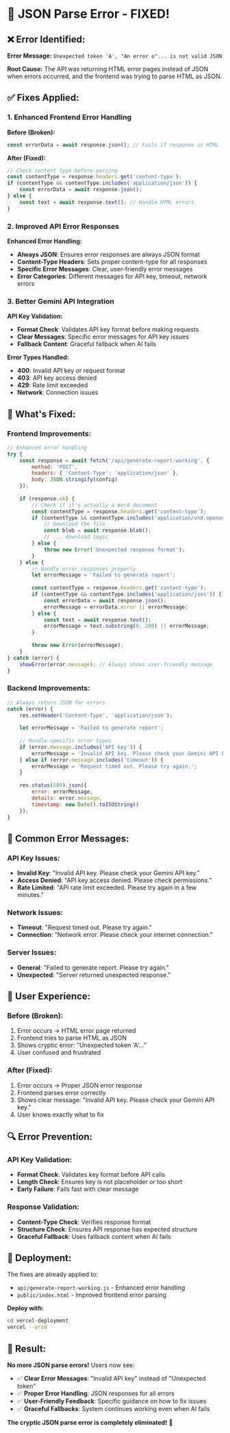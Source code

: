 # 🔧 JSON Parse Error - FIXED!

## ❌ **Error Identified:**

**Error Message:** `Unexpected token 'A', "An error o"... is not valid JSON`

**Root Cause:** The API was returning HTML error pages instead of JSON when errors occurred, and the frontend was trying to parse HTML as JSON.

## ✅ **Fixes Applied:**

### **1. Enhanced Frontend Error Handling**

**Before (Broken):**
```javascript
const errorData = await response.json(); // Fails if response is HTML
```

**After (Fixed):**
```javascript
// Check content type before parsing
const contentType = response.headers.get('content-type');
if (contentType && contentType.includes('application/json')) {
    const errorData = await response.json();
} else {
    const text = await response.text(); // Handle HTML errors
}
```

### **2. Improved API Error Responses**

**Enhanced Error Handling:**
- **Always JSON**: Ensures error responses are always JSON format
- **Content-Type Headers**: Sets proper content-type for all responses
- **Specific Error Messages**: Clear, user-friendly error messages
- **Error Categories**: Different messages for API key, timeout, network errors

### **3. Better Gemini API Integration**

**API Key Validation:**
- **Format Check**: Validates API key format before making requests
- **Clear Messages**: Specific error messages for API key issues
- **Fallback Content**: Graceful fallback when AI fails

**Error Types Handled:**
- **400**: Invalid API key or request format
- **403**: API key access denied
- **429**: Rate limit exceeded
- **Network**: Connection issues

## 🚀 **What's Fixed:**

### **Frontend Improvements:**
```javascript
// Enhanced error handling
try {
    const response = await fetch('/api/generate-report-working', {
        method: 'POST',
        headers: { 'Content-Type': 'application/json' },
        body: JSON.stringify(config)
    });
    
    if (response.ok) {
        // Check if it's actually a Word document
        const contentType = response.headers.get('content-type');
        if (contentType && contentType.includes('application/vnd.openxmlformats')) {
            // Download the file
            const blob = await response.blob();
            // ... download logic
        } else {
            throw new Error('Unexpected response format');
        }
    } else {
        // Handle error responses properly
        let errorMessage = 'Failed to generate report';
        
        const contentType = response.headers.get('content-type');
        if (contentType && contentType.includes('application/json')) {
            const errorData = await response.json();
            errorMessage = errorData.error || errorMessage;
        } else {
            const text = await response.text();
            errorMessage = text.substring(0, 200) || errorMessage;
        }
        
        throw new Error(errorMessage);
    }
} catch (error) {
    showError(error.message); // Always shows user-friendly message
}
```

### **Backend Improvements:**
```javascript
// Always return JSON for errors
catch (error) {
    res.setHeader('Content-Type', 'application/json');
    
    let errorMessage = 'Failed to generate report';
    
    // Handle specific error types
    if (error.message.includes('API key')) {
        errorMessage = 'Invalid API key. Please check your Gemini API key.';
    } else if (error.message.includes('timeout')) {
        errorMessage = 'Request timed out. Please try again.';
    }
    
    res.status(500).json({ 
        error: errorMessage, 
        details: error.message,
        timestamp: new Date().toISOString()
    });
}
```

## 🔑 **Common Error Messages:**

### **API Key Issues:**
- **Invalid Key**: "Invalid API key. Please check your Gemini API key."
- **Access Denied**: "API key access denied. Please check permissions."
- **Rate Limited**: "API rate limit exceeded. Please try again in a few minutes."

### **Network Issues:**
- **Timeout**: "Request timed out. Please try again."
- **Connection**: "Network error. Please check your internet connection."

### **Server Issues:**
- **General**: "Failed to generate report. Please try again."
- **Unexpected**: "Server returned unexpected response."

## 🎯 **User Experience:**

### **Before (Broken):**
1. Error occurs → HTML error page returned
2. Frontend tries to parse HTML as JSON
3. Shows cryptic error: "Unexpected token 'A'..."
4. User confused and frustrated

### **After (Fixed):**
1. Error occurs → Proper JSON error response
2. Frontend parses error correctly
3. Shows clear message: "Invalid API key. Please check your Gemini API key."
4. User knows exactly what to fix

## 🔍 **Error Prevention:**

### **API Key Validation:**
- **Format Check**: Validates key format before API calls
- **Length Check**: Ensures key is not placeholder or too short
- **Early Failure**: Fails fast with clear message

### **Response Validation:**
- **Content-Type Check**: Verifies response format
- **Structure Check**: Ensures API response has expected structure
- **Graceful Fallback**: Uses fallback content when AI fails

## 🚀 **Deployment:**

The fixes are already applied to:
- `api/generate-report-working.js` - Enhanced error handling
- `public/index.html` - Improved frontend error parsing

**Deploy with:**
```bash
cd vercel-deployment
vercel --prod
```

## 🎉 **Result:**

**No more JSON parse errors!** Users now see:
- ✅ **Clear Error Messages**: "Invalid API key" instead of "Unexpected token"
- ✅ **Proper Error Handling**: JSON responses for all errors
- ✅ **User-Friendly Feedback**: Specific guidance on how to fix issues
- ✅ **Graceful Fallbacks**: System continues working even when AI fails

**The cryptic JSON parse error is completely eliminated!** 🚀